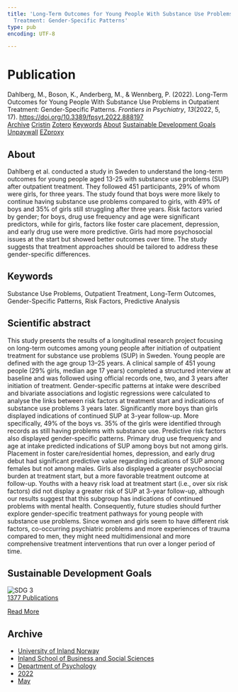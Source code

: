 ```yaml
---
title: 'Long-Term Outcomes for Young People With Substance Use Problems in Outpatient
  Treatment: Gender-Specific Patterns'
type: pub
encoding: UTF-8

---
```

<h1>Publication</h1>
<article id="csl-bib-container-8KBG8443" class="csl-bib-container">
  <div class="csl-bib-body"> <div class="csl-entry">Dahlberg, M., Boson, K., Anderberg, M., &#38; Wennberg, P. (2022). Long-Term Outcomes for Young People With Substance Use Problems in Outpatient Treatment: Gender-Specific Patterns. <i>Frontiers in Psychiatry</i>, <i>13</i>(2022, 5, 17). <a href="https://doi.org/10.3389/fpsyt.2022.888197">https://doi.org/10.3389/fpsyt.2022.888197</a></div> </div>
  <div class="csl-bib-buttons">
    <a href="#taxonomy-article-8KBG8443" alt="archive" class="csl-bib-button">Archive</a>
    <a href="https://app.cristin.no/results/show.jsf?id=2025031" alt="Cristin" class="csl-bib-button">Cristin</a>
    <a href="http://zotero.org/groups/5881554/items/8KBG8443" alt="Zotero" class="csl-bib-button">Zotero</a>
    <a href="#keywords-article-8KBG8443" alt="keywords" class="csl-bib-button">Keywords</a>
    <a href="#about-article-8KBG8443" alt="about_pub" class="csl-bib-button">About</a>
    <a href="#sdg-article-8KBG8443" alt="sdg" class="csl-bib-button">Sustainable Development Goals</a>
    <a href="https://www.frontiersin.org/articles/10.3389/fpsyt.2022.888197/pdf" alt="Unpaywall" class="csl-bib-button">Unpaywall</a>
    <a href="https://www.frontiersin.org/articles/10.3389/fpsyt.2022.888197/pdf" alt="EZproxy" class="csl-bib-button">EZproxy</a>
  </div>
  <div id="csl-bib-meta-container-8KBG8443"></div>
</article>
<div id="csl-bib-meta-8KBG8443" class="csl-bib-meta">
  <article id="about-article-8KBG8443" class="about_pub-article">
    <h1>About</h1>
    Dahlberg et al. conducted a study in Sweden to understand the long-term outcomes for young people aged 13-25 with substance use problems (SUP) after outpatient treatment. They followed 451 participants, 29% of whom were girls, for three years. The study found that boys were more likely to continue having substance use problems compared to girls, with 49% of boys and 35% of girls still struggling after three years. Risk factors varied by gender; for boys, drug use frequency and age were significant predictors, while for girls, factors like foster care placement, depression, and early drug use were more predictive. Girls had more psychosocial issues at the start but showed better outcomes over time. The study suggests that treatment approaches should be tailored to address these gender-specific differences.
  </article>
  <article id="keywords-article-8KBG8443" class="keywords-article">
    <h1>Keywords</h1>
    Substance Use Problems, Outpatient Treatment, Long-Term Outcomes, Gender-Specific Patterns, Risk Factors, Predictive Analysis
  </article>
  <article id="abstract-article-8KBG8443" class="abstract-article">
    <h1>Scientific abstract</h1>
    This study presents the results of a longitudinal research project focusing on long-term outcomes among young people after initiation of outpatient treatment for substance use problems (SUP) in Sweden. Young people are defined with the age group 13–25 years. A clinical sample of 451 young people (29% girls, median age 17 years) completed a structured interview at baseline and was followed using official records one, two, and 3 years after initiation of treatment. Gender-specific patterns at intake were described and bivariate associations and logistic regressions were calculated to analyse the links between risk factors at treatment start and indications of substance use problems 3 years later. Significantly more boys than girls displayed indications of continued SUP at 3-year follow-up. More specifically, 49% of the boys vs. 35% of the girls were identified through records as still having problems with substance use. Predictive risk factors also displayed gender-specific patterns. Primary drug use frequency and age at intake predicted indications of SUP among boys but not among girls. Placement in foster care/residential homes, depression, and early drug debut had significant predictive value regarding indications of SUP among females but not among males. Girls also displayed a greater psychosocial burden at treatment start, but a more favorable treatment outcome at follow-up. Youths with a heavy risk load at treatment start (i.e., over six risk factors) did not display a greater risk of SUP at 3-year follow-up, although our results suggest that this subgroup has indications of continued problems with mental health. Consequently, future studies should further explore gender-specific treatment pathways for young people with substance use problems. Since women and girls seem to have different risk factors, co-occurring psychiatric problems and more experiences of trauma compared to men, they might need multidimensional and more comprehensive treatment interventions that run over a longer period of time.
  </article>
  <article id="sdg-article-8KBG8443" class="sdg-article">
    <h1>Sustainable Development Goals</h1>
    <div class="sdg-container"><div id="sdg3" class="sdg">
        <img src="{{< params subfolder >}}images/sdg/sdg03_en.png" class="image" alt="SDG 3">
        <div class="sdg-overlay">
          <a href="{{< params subfolder >}}en/archive/?sdg=3#archive" class="sdg-publication-count"><span>1377</span> Publications</a>
          <p><a href="https://sdgs.un.org/goals/goal3" class="sdg-read-more">Read More</a></p>
        </div>
      </div></div>
  </article>
  <article id="taxonomy-article-8KBG8443" class="taxonomy-article">
    <h1>Archive</h1>
    <ul>
      <li><a href="{{< params subfolder >}}en/archive/?key=3DCRN523">University of Inland Norway</a></li>
      <li><a href="{{< params subfolder >}}en/archive/?key=DU8Q9LN9">Inland School of Business and Social Sciences</a></li>
      <li><a href="{{< params subfolder >}}en/archive/?key=KTD9NXA8">Department of Psychology</a></li>
      <li><a href="{{< params subfolder >}}en/archive/?key=AEVGZCNC">2022</a></li>
      <li><a href="{{< params subfolder >}}en/archive/?key=HT8U3ZKM">May</a></li>
    </ul>
  </article>
</div>
